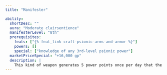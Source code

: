 ```yaml
---
title: "Manifester"

ability:
  shortDesc: ""
  aura: "Moderate clairsentience"
  manifesterLevel: "8th"
  prerequisites:
    feats: ["{% feat_link craft-psionic-arms-and-armor %}"]
    powers: []
    special: ["knowledge of any 3rd-level psionic power"]
  marketPriceSpecial: "+16,000 gp"
  description: |
    This kind of weapon generates 5 power points once per day that the wearer can use when manifesting a power he knows. These power points must all be used on the same power. As usual, a psionic character cannot pay a power's cost with power points from more than one source, so the power points in the shield must be used for discrete manifestations.
---
```

